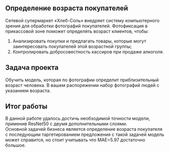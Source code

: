 ## Определение возраста покупателей  
Сетевой супермаркет «Хлеб-Соль» внедряет систему компьютерного зрения для обработки фотографий покупателей. Фотофиксация в прикассовой зоне поможет определять возраст клиентов, чтобы:  
1. Анализировать покупки и предлагать товары, которые могут заинтересовать покупателей этой возрастной группы;  
2. Контролировать добросовестность кассиров при продаже алкоголя.  

## Задача проекта
Обучить модель, которая по фотографии определит приблизительный возраст человека. В вашем распоряжении набор фотографий людей с указанием возраста.

## Итог работы

В данной работе удалось достичь необходимой точности модели, применив ResNet50 c двумя дополнительными слоями.  
Основной задачей бизнеса является определение возраста покупателя с последующим таргетированием предложения с такой задачей модель может справится, но стоит учитывать что MAE=5.97 достаточно большое. 
